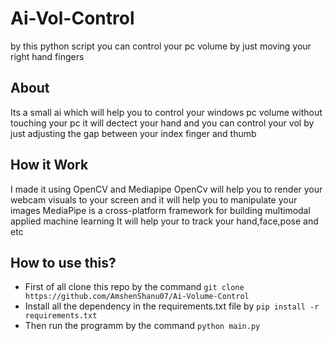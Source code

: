 # Ai-Vol-Control
by this python script you can control your pc volume by just moving your right hand fingers

## About

Its a small ai which will help you to control your windows pc volume without touching your pc 
it will dectect your hand and you can control your vol by just adjusting the gap between your index finger and thumb

## How it Work

I made it using OpenCV and Mediapipe
OpenCv will help you to render your webcam visuals to your screen and it will help you to manipulate your images
MediaPipe is a cross-platform framework for building multimodal applied machine learning It will help your to track your hand,face,pose and etc

## How to use this?

- First of all clone this repo by the command ```git clone https://github.com/AmshenShanu07/Ai-Volume-Control```
- Install all the dependency in the requirements.txt file by ```pip install -r requirements.txt```
- Then run the programm by the command ```python main.py```
